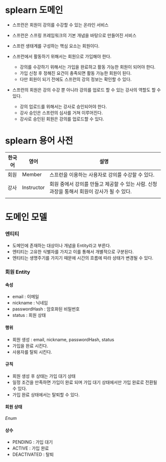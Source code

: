 # splearn 도메인
- 스프런은 회원이 강의를 수강할 수 있는 온라인 서비스
- 스프런은 스프링 프레임워크의 기본 개념을 바탕으로 만들어진 서비스
- 스프런 생태계를 구성하는 핵심 요소는 회원이다.
- 스프런에서 활동하기 위해서는 회원으로 가입해야 한다.

  - 강의를 수강하기 위해서는 가입을 완료하고 활동 가능한 회원이 되어야 한다.
  - 가입 신청 후 정해진 요건이 충족되면 활동 가능한 회원이 된다.
  - 다만 회원이 되기 전에도 스프런의 강의 정보는 확인할 수 있다.

- 스프런의 회원은 강의 수강 뿐 아니라 강의를 업로드 할 수 있는 강사의 역할도 할 수 있다.
    - 강의 업로드를 위해서는 강사로 승인되어야 한다.
    - 강사 승인은 스프런의 심사를 거쳐 이루어진다.
    - 강사로 승인된 회원은 강의를 업로드할 수 있다.


# splearn 용어 사전
| 한국어          | 영어                    | 설명                                                     |
|--------------|-----------------------|--------------------------------------------------------|
| 회원           | Member                | 스프런을 이용하는 사용자로 강의를 수강할 수 있다.                           |
| 강사           | Instructor            | 회원 중에서 강의를 만들고 제공할 수 있는 사람. 신청 과장을 통해서 회원이 강사가 될 수 있다. |
|              |                       |                                                        |



# 도메인 모델
### 엔티티
- 도메인에 존재하는 대상이나 개념을 Entity라고 부른다.
- 엔티티는 고유한 식별자를 가지고 이를 통해서 개별적으로 구분된다.
- 엔티티는 생명주기를 가지기 때문에 시간의 흐름에 따라 상태가 변경될 수 있다.

### 회원 Entity
#### 속성
- email : 이메일
- nickname : 닉네임
- passwordHash : 암호화된 비밀번호
- status : 회원 상태

#### 행위
- 회원 생성 : email, nickname, passwordHash, status
- 가입을 완료 시킨다.
- 사용자를 탈퇴 시킨다.
#### 규칙
- 회원 생성 후 상태는 가입 대기 상태
- 일정 조건을 만족하면 가입이 완료 되며 가입 대기 상태에서만 가입 완료로 전환될 수 있다.
- 가입 완료 상태에서는 탈퇴할 수 있다.
#### 회원 상태
_Enum_
#### 상수
- PENDING : 가입 대기
- ACTIVE : 가입 완료
- DEACTIVATED : 탈퇴
